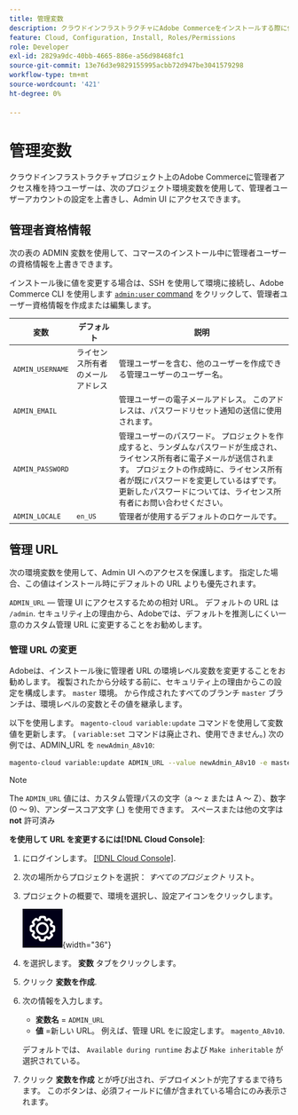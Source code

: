 ```yaml
---
title: 管理変数
description: クラウドインフラストラクチャにAdobe Commerceをインストールする際に使用される環境変数の一覧を参照してください。
feature: Cloud, Configuration, Install, Roles/Permissions
role: Developer
exl-id: 2829a9dc-40bb-4665-886e-a56d98468fc1
source-git-commit: 13e76d3e9829155995acbb72d947be3041579298
workflow-type: tm+mt
source-wordcount: '421'
ht-degree: 0%

---
```


# 管理変数

クラウドインフラストラクチャプロジェクト上のAdobe Commerceに管理者アクセス権を持つユーザーは、次のプロジェクト環境変数を使用して、管理者ユーザーアカウントの設定を上書きし、Admin UI にアクセスできます。

## 管理者資格情報

次の表の ADMIN 変数を使用して、コマースのインストール中に管理者ユーザーの資格情報を上書きできます。

インストール後に値を変更する場合は、SSH を使用して環境に接続し、Adobe Commerce CLI を使用します [`admin:user` command](https://experienceleague.adobe.com/docs/commerce-operations/installation-guide/tutorials/admin.html) をクリックして、管理者ユーザー資格情報を作成または編集します。

| 変数 | デフォルト | 説明 |
| -------------- | --------------------------- | ----------- |
| `ADMIN_USERNAME` | ライセンス所有者のメールアドレス | 管理ユーザーを含む、他のユーザーを作成できる管理ユーザーのユーザー名。 |
| `ADMIN_EMAIL` |                             | 管理ユーザーの電子メールアドレス。 このアドレスは、パスワードリセット通知の送信に使用されます。 |
| `ADMIN_PASSWORD` |                             | 管理ユーザーのパスワード。 プロジェクトを作成すると、ランダムなパスワードが生成され、ライセンス所有者に電子メールが送信されます。 プロジェクトの作成時に、ライセンス所有者が既にパスワードを変更しているはずです。 更新したパスワードについては、ライセンス所有者にお問い合わせください。 |
| `ADMIN_LOCALE` | `en_US` | 管理者が使用するデフォルトのロケールです。 |

## 管理 URL

次の環境変数を使用して、Admin UI へのアクセスを保護します。 指定した場合、この値はインストール時にデフォルトの URL よりも優先されます。

`ADMIN_URL` — 管理 UI にアクセスするための相対 URL。 デフォルトの URL は `/admin`. セキュリティ上の理由から、Adobeでは、デフォルトを推測しにくい一意のカスタム管理 URL に変更することをお勧めします。

### 管理 URL の変更

Adobeは、インストール後に管理者 URL の環境レベル変数を変更することをお勧めします。 複製されたから分岐する前に、セキュリティ上の理由からこの設定を構成します。 `master` 環境。 から作成されたすべてのブランチ `master` ブランチは、環境レベルの変数とその値を継承します。

以下を使用します。 `magento-cloud variable:update` コマンドを使用して変数値を更新します。 ( `variable:set` コマンドは廃止され、使用できません。) 次の例では、ADMIN_URL を `newAdmin_A8v10`:

```bash
magento-cloud variable:update ADMIN_URL --value newAdmin_A8v10 -e master
```

>[!NOTE]
>
>The `ADMIN_URL` 値には、カスタム管理パスの文字（a ～ z または A ～ Z）、数字 (0 ～ 9)、アンダースコア文字 (_) を使用できます。 スペースまたは他の文字は **not** 許可済み

**を使用して URL を変更するには[!DNL Cloud Console]**:

1. にログインします。 [[!DNL Cloud Console]](https://console.adobecommerce.com).

1. 次の場所からプロジェクトを選択： _すべてのプロジェクト_ リスト。

1. プロジェクトの概要で、環境を選択し、設定アイコンをクリックします。

   ![プロジェクト設定](../../assets/icon-configure.png){width="36"}

1. を選択します。 **変数** タブをクリックします。

1. クリック **変数を作成**.

1. 次の情報を入力します。

   - **変数名** = `ADMIN_URL`
   - **値** =新しい URL。 例えば、管理 URL をに設定します。 `magento_A8v10`.

   デフォルトでは、 `Available during runtime` および `Make inheritable` が選択されている。

1. クリック **変数を作成** とが呼び出され、デプロイメントが完了するまで待ちます。 このボタンは、必須フィールドに値が含まれている場合にのみ表示されます。
